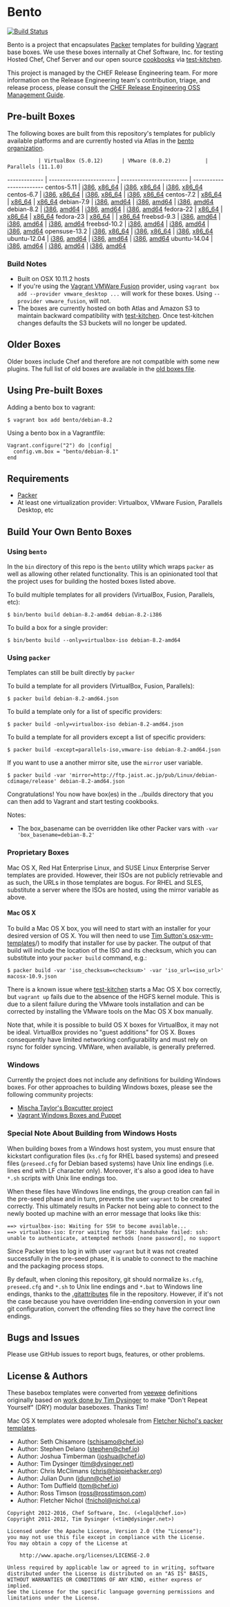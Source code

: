 # Bento

[![Build Status](http://img.shields.io/travis/chef/bento.svg)][travis]

[travis]: https://travis-ci.org/chef/bento

Bento is a project that encapsulates [Packer](https://www.packer.io/) templates for building
[Vagrant](https://www.vagrantup.com/) base boxes. We use these boxes internally at Chef Software, Inc. for
testing Hosted Chef, Chef Server and our open source [cookbooks](https://supermarket.chef.io/users/chef)
via [test-kitchen](http://kitchen.ci/).

This project is managed by the CHEF Release Engineering team. For more information on the Release Engineering team's contribution, triage, and release process, please consult the [CHEF Release Engineering OSS Management Guide](https://docs.google.com/a/opscode.com/document/d/1oJB0vZb_3bl7_ZU2YMDBkMFdL-EWplW1BJv_FXTUOzg/edit).

## Pre-built Boxes

The following boxes are built from this repository's templates for publicly available platforms and are currently hosted via  Atlas in the [bento organization](https://atlas.hashicorp.com/bento/).

              | VirtualBox (5.0.12)      | VMware (8.0.2)           | Parallels (11.1.0)
------------- | ------------------------ | ------------------------ | ------------------------
centos-5.11   | [i386][1],  [x86_64][2]  | [i386][3],  [x86_64][4]  | [i386][5], [x86_64][6]
centos-6.7    | [i386][7],  [x86_64][8]  | [i386][9],  [x86_64][10] | [i386][11], [x86_64][12]
centos-7.2    | [x86_64][13]             | [x86_64][14]             | [x86_64][15]
debian-7.9    | [i386][16], [amd64][17]  | [i386][18], [amd64][19]  | [i386][20], [amd64][21]
debian-8.2    | [i386][22], [amd64][23]  | [i386][24], [amd64][25]  | [i386][26], [amd64][33]
fedora-22     | [x86_64][58]             | [x86_64][59]             | [x86_64][60]
fedora-23     | [x86_64][61]             |                          | [x86_64][62]
freebsd-9.3   | [i386][28], [amd64][29]  | [i386][30], [amd64][31]  | [i386][32], [amd64][33]
freebsd-10.2  | [i386][34], [amd64][35]  | [i386][36], [amd64][37]  | [i386][38], [amd64][39]
opensuse-13.2 | [i386][40], [x86_64][41] | [i386][42], [x86_64][43] | [i386][44], [x86_64][45]
ubuntu-12.04  | [i386][46], [amd64][47]  | [i386][48], [amd64][49]  | [i386][50], [amd64][51]
ubuntu-14.04  | [i386][52], [amd64][53]  | [i386][54], [amd64][55]  | [i386][56], [amd64][57]

### Build Notes

* Built on OSX 10.11.2 hosts
* If you're using the [Vagrant VMWare Fusion](https://www.vagrantup.com/vmware)
provider, using `vagrant box add --provider vmware_desktop ...` will work for
these boxes. Using `--provider vmware_fusion`, will not.
* The boxes are currently hosted on both Atlas and Amazon S3 to maintain backward
compatibility with [test-kitchen](https://github.com/test-kitchen/test-kitchen).
Once test-kitchen changes defaults the S3 buckets will no longer be updated.


## Older Boxes

Older boxes include Chef and therefore are not compatible with some
new plugins. The full list of old boxes are available in the [old boxes file](https://github.com/chef/bento/blob/master/OLD-BOXES.md).

## Using Pre-built Boxes

Adding a bento box to vagrant:

    $ vagrant box add bento/debian-8.2

Using a bento box in a Vagrantfile:

```
Vagrant.configure("2") do |config|
  config.vm.box = "bento/debian-8.1"
end
```

## Requirements

* [Packer](https://www.packer.io/)
* At least one virtualization provider: Virtualbox, VMware Fusion, Parallels Desktop, etc

## Build Your Own Bento Boxes

### Using `bento`

In the `bin` directory of this repo is the `bento` utility which wraps `packer` as well as allowing other related functionality.
This is an opinionated tool that the project uses for building the hosted boxes listed above.

To build multiple templates for all providers (VirtualBox, Fusion, Parallels, etc):

    $ bin/bento build debian-8.2-amd64 debian-8.2-i386

To build a box for a single provider:

    $ bin/bento build --only=virtualbox-iso debian-8.2-amd64

### Using `packer`

Templates can still be built directly by `packer`

To build a template for all providers (VirtualBox, Fusion, Parallels):

    $ packer build debian-8.2-amd64.json

To build a template only for a list of specific providers:

    $ packer build -only=virtualbox-iso debian-8.2-amd64.json

To build a template for all providers except a list of specific providers:

    $ packer build -except=parallels-iso,vmware-iso debian-8.2-amd64.json

If you want to use a another mirror site, use the `mirror` user variable.

    $ packer build -var 'mirror=http://ftp.jaist.ac.jp/pub/Linux/debian-cdimage/release' debian-8.2-amd64.json

Congratulations! You now have box(es) in the ../builds directory that you can then add to Vagrant and start testing cookbooks.

Notes:
* The box_basename can be overridden like other Packer vars with ``-var 'box_basename=debian-8.2'``

### Proprietary Boxes

Mac OS X, Red Hat Enterprise Linux, and SUSE Linux Enterprise Server templates are provided. However, their ISOs are not publicly retrievable and as such, the URLs in those templates are bogus. For RHEL and SLES, substitute a server where the ISOs are hosted, using the mirror variable as above.

#### Mac OS X

To build a Mac OS X box, you will need to start with an installer for your desired version of OS X.  You will then need to use [Tim Sutton's osx-vm-templates](https://github.com/timsutton/osx-vm-templates)/) to modify that installer for use by packer.  The output of that build will include the location of the ISO and its checksum, which you can substitute into your `packer build` command, e.g.:

    $ packer build -var 'iso_checksum=<checksum>' -var 'iso_url=<iso_url>' macosx-10.9.json

There is a known issue where [test-kitchen](http://kitchen.ci/) starts a Mac OS X box correctly, but `vagrant up` fails due to the absence of the HGFS kernel module.  This is due to a silent failure during the VMware tools installation and can be corrected by installing the VMware tools on the Mac OS X box manually.

Note that, while it is possible to build OS X boxes for VirtualBox, it may not be ideal. VirtualBox provides no "guest additions" for OS X. Boxes consequently have limited networking configurability and must rely on rsync for folder syncing. VMWare, when available, is generally preferred.

### Windows

Currently the project does not include any definitions for building Windows boxes. For other approaches to building Windows boxes, please see the following
community projects:

* [Mischa Taylor's Boxcutter project](https://github.com/boxcutter)
* [Vagrant Windows Boxes and Puppet](https://github.com/ferventcoder/vagrant-windows-puppet/tree/master/baseboxes)

### Special Note About Building from Windows Hosts

When building boxes from a Windows host system, you must ensure that kickstart configuration files (`ks.cfg` for RHEL
based systems) and preseed files (`preseed.cfg` for Debian based systems) have Unix line endings (i.e. lines end with
LF character only). Moreover, it's also a good idea to have `*.sh` scripts with Unix line endings too.

When these files have Windows line endings, the group creation can fail in the pre-seed phase and in turn, prevents the
user `vagrant` to be created correctly. This ultimately results in Packer not being able to connect to the newly booted
up machine with an error message that looks like this:

```
==> virtualbox-iso: Waiting for SSH to become available...
==> virtualbox-iso: Error waiting for SSH: handshake failed: ssh: unable to authenticate, attempted methods [none password], no support
```

Since Packer tries to log in with user `vagrant` but it was not created successfully in the pre-seed phase, it is unable
to connect to the machine and the packaging process stops.

By default, when cloning this repository, git should normalize `ks.cfg`, `preseed.cfg` and `*.sh` to Unix line endings
and `*.bat` to Windows line endings, thanks to the [.gitattributes](.gitattributes) file in the repository. However, if
it's not the case because you have overridden line-ending conversion in your own git configuration, convert the offending files so they have the correct line endings.

## Bugs and Issues

Please use GitHub issues to report bugs, features, or other problems.

## License & Authors

These basebox templates were converted from [veewee](https://github.com/jedi4ever/veewee)
definitions originally based on
[work done by Tim Dysinger](https://github.com/dysinger/basebox) to
make "Don't Repeat Yourself" (DRY) modular baseboxes. Thanks Tim!

Mac OS X templates were adopted wholesale from [Fletcher Nichol's packer templates](https://github.com/fnichol/packer-templates).

- Author: Seth Chisamore (<schisamo@chef.io>)
- Author: Stephen Delano (<stephen@chef.io>)
- Author: Joshua Timberman (<joshua@chef.io>)
- Author: Tim Dysinger (<tim@dysinger.net>)
- Author: Chris McClimans (<chris@hippiehacker.org>)
- Author: Julian Dunn (<jdunn@chef.io>)
- Author: Tom Duffield (<tom@chef.io>)
- Author: Ross Timson (<ross@rosstimson.com>)
- Author: Fletcher Nichol (<fnichol@nichol.ca>)

```text
Copyright 2012-2016, Chef Software, Inc. (<legal@chef.io>)
Copyright 2011-2012, Tim Dysinger (<tim@dysinger.net>)

Licensed under the Apache License, Version 2.0 (the "License");
you may not use this file except in compliance with the License.
You may obtain a copy of the License at

    http://www.apache.org/licenses/LICENSE-2.0

Unless required by applicable law or agreed to in writing, software
distributed under the License is distributed on an "AS IS" BASIS,
WITHOUT WARRANTIES OR CONDITIONS OF ANY KIND, either express or implied.
See the License for the specific language governing permissions and
limitations under the License.
```

[1]: http://opscode-vm-bento.s3.amazonaws.com/vagrant/virtualbox/opscode_centos-5.11-i386_chef-provisionerless.box
[2]: http://opscode-vm-bento.s3.amazonaws.com/vagrant/virtualbox/opscode_centos-5.11_chef-provisionerless.box
[3]: http://opscode-vm-bento.s3.amazonaws.com/vagrant/vmware/opscode_centos-5.11-i386_chef-provisionerless.box
[4]: http://opscode-vm-bento.s3.amazonaws.com/vagrant/vmware/opscode_centos-5.11_chef-provisionerless.box
[5]: http://opscode-vm-bento.s3.amazonaws.com/vagrant/parallels/opscode_centos-5.11-i386_chef-provisionerless.box
[6]: http://opscode-vm-bento.s3.amazonaws.com/vagrant/parallels/opscode_centos-5.11_chef-provisionerless.box

[7]: http://opscode-vm-bento.s3.amazonaws.com/vagrant/virtualbox/opscode_centos-6.7-i386_chef-provisionerless.box
[8]: http://opscode-vm-bento.s3.amazonaws.com/vagrant/virtualbox/opscode_centos-6.7_chef-provisionerless.box
[9]: http://opscode-vm-bento.s3.amazonaws.com/vagrant/vmware/opscode_centos-6.7-i386_chef-provisionerless.box
[10]: http://opscode-vm-bento.s3.amazonaws.com/vagrant/vmware/opscode_centos-6.7_chef-provisionerless.box
[11]: http://opscode-vm-bento.s3.amazonaws.com/vagrant/parallels/opscode_centos-6.7-i386_chef-provisionerless.box
[12]: http://opscode-vm-bento.s3.amazonaws.com/vagrant/parallels/opscode_centos-6.7_chef-provisionerless.box

[13]: http://opscode-vm-bento.s3.amazonaws.com/vagrant/virtualbox/opscode_centos-7.2_chef-provisionerless.box
[14]: http://opscode-vm-bento.s3.amazonaws.com/vagrant/vmware/opscode_centos-7.2_chef-provisionerless.box
[15]: http://opscode-vm-bento.s3.amazonaws.com/vagrant/parallels/opscode_centos-7.2_chef-provisionerless.box

[16]: http://opscode-vm-bento.s3.amazonaws.com/vagrant/virtualbox/opscode_debian-7.9-i386_chef-provisionerless.box
[17]: http://opscode-vm-bento.s3.amazonaws.com/vagrant/virtualbox/opscode_debian-7.9_chef-provisionerless.box
[18]: http://opscode-vm-bento.s3.amazonaws.com/vagrant/vmware/opscode_debian-7.9-i386_chef-provisionerless.box
[19]: http://opscode-vm-bento.s3.amazonaws.com/vagrant/vmware/opscode_debian-7.9_chef-provisionerless.box
[20]: http://opscode-vm-bento.s3.amazonaws.com/vagrant/parallels/opscode_debian-7.9-i386_chef-provisionerless.box
[21]: http://opscode-vm-bento.s3.amazonaws.com/vagrant/parallels/opscode_debian-7.9_chef-provisionerless.box

[22]: http://opscode-vm-bento.s3.amazonaws.com/vagrant/virtualbox/opscode_debian-8.2-i386_chef-provisionerless.box
[23]: http://opscode-vm-bento.s3.amazonaws.com/vagrant/virtualbox/opscode_debian-8.2_chef-provisionerless.box
[24]: http://opscode-vm-bento.s3.amazonaws.com/vagrant/vmware/opscode_debian-8.2-i386_chef-provisionerless.box
[25]: http://opscode-vm-bento.s3.amazonaws.com/vagrant/vmware/opscode_debian-8.2_chef-provisionerless.box
[26]: http://opscode-vm-bento.s3.amazonaws.com/vagrant/parallels/opscode_debian-8.2-i386_chef-provisionerless.box
[27]: http://opscode-vm-bento.s3.amazonaws.com/vagrant/parallels/opscode_debian-8.2_chef-provisionerless.box

[28]: http://opscode-vm-bento.s3.amazonaws.com/vagrant/virtualbox/opscode_freebsd-9.3-i386_chef-provisionerless.box
[29]: http://opscode-vm-bento.s3.amazonaws.com/vagrant/virtualbox/opscode_freebsd-9.3_chef-provisionerless.box
[30]: http://opscode-vm-bento.s3.amazonaws.com/vagrant/vmware/opscode_freebsd-9.3-i386_chef-provisionerless.box
[31]: http://opscode-vm-bento.s3.amazonaws.com/vagrant/vmware/opscode_freebsd-9.3_chef-provisionerless.box
[32]: http://opscode-vm-bento.s3.amazonaws.com/vagrant/parallels/opscode_freebsd-9.3-i386_chef-provisionerless.box
[33]: http://opscode-vm-bento.s3.amazonaws.com/vagrant/parallels/opscode_freebsd-9.3_chef-provisionerless.box

[34]: http://opscode-vm-bento.s3.amazonaws.com/vagrant/virtualbox/opscode_freebsd-10.2-i386_chef-provisionerless.box
[35]: http://opscode-vm-bento.s3.amazonaws.com/vagrant/virtualbox/opscode_freebsd-10.2_chef-provisionerless.box
[36]: http://opscode-vm-bento.s3.amazonaws.com/vagrant/vmware/opscode_freebsd-10.2-i386_chef-provisionerless.box
[37]: http://opscode-vm-bento.s3.amazonaws.com/vagrant/vmware/opscode_freebsd-10.2_chef-provisionerless.box
[38]: http://opscode-vm-bento.s3.amazonaws.com/vagrant/parallels/opscode_freebsd-10.2-i386_chef-provisionerless.box
[39]: http://opscode-vm-bento.s3.amazonaws.com/vagrant/parallels/opscode_freebsd-10.2_chef-provisionerless.box

[40]: http://opscode-vm-bento.s3.amazonaws.com/vagrant/virtualbox/opscode_opensuse-13.2-i386_chef-provisionerless.box
[41]: http://opscode-vm-bento.s3.amazonaws.com/vagrant/virtualbox/opscode_opensuse-13.2-x86_64_chef-provisionerless.box
[42]: http://opscode-vm-bento.s3.amazonaws.com/vagrant/vmware/opscode_opensuse-13.2-i386_chef-provisionerless.box
[43]: http://opscode-vm-bento.s3.amazonaws.com/vagrant/vmware/opscode_opensuse-13.2-x86_64_chef-provisionerless.box
[44]: http://opscode-vm-bento.s3.amazonaws.com/vagrant/parallels/opscode_opensuse-13.2-i386_chef-provisionerless.box
[45]: http://opscode-vm-bento.s3.amazonaws.com/vagrant/parallels/opscode_opensuse-13.2-x86_64_chef-provisionerless.box

[46]: http://opscode-vm-bento.s3.amazonaws.com/vagrant/virtualbox/opscode_ubuntu-12.04-i386_chef-provisionerless.box
[47]: http://opscode-vm-bento.s3.amazonaws.com/vagrant/virtualbox/opscode_ubuntu-12.04_chef-provisionerless.box
[48]: http://opscode-vm-bento.s3.amazonaws.com/vagrant/vmware/opscode_ubuntu-12.04-i386_chef-provisionerless.box
[49]: http://opscode-vm-bento.s3.amazonaws.com/vagrant/vmware/opscode_ubuntu-12.04_chef-provisionerless.box
[50]: http://opscode-vm-bento.s3.amazonaws.com/vagrant/parallels/opscode_ubuntu-12.04-i386_chef-provisionerless.box
[51]: http://opscode-vm-bento.s3.amazonaws.com/vagrant/parallels/opscode_ubuntu-12.04_chef-provisionerless.box

[52]: http://opscode-vm-bento.s3.amazonaws.com/vagrant/virtualbox/opscode_ubuntu-14.04-i386_chef-provisionerless.box
[53]: http://opscode-vm-bento.s3.amazonaws.com/vagrant/virtualbox/opscode_ubuntu-14.04_chef-provisionerless.box
[54]: http://opscode-vm-bento.s3.amazonaws.com/vagrant/vmware/opscode_ubuntu-14.04-i386_chef-provisionerless.box
[55]: http://opscode-vm-bento.s3.amazonaws.com/vagrant/vmware/opscode_ubuntu-14.04_chef-provisionerless.box
[56]: http://opscode-vm-bento.s3.amazonaws.com/vagrant/parallels/opscode_ubuntu-14.04-i386_chef-provisionerless.box
[57]: http://opscode-vm-bento.s3.amazonaws.com/vagrant/parallels/opscode_ubuntu-14.04_chef-provisionerless.box


[58]: http://opscode-vm-bento.s3.amazonaws.com/vagrant/virtualbox/opscode_fedora-22_chef-provisionerless.box
[59]: http://opscode-vm-bento.s3.amazonaws.com/vagrant/vmware/opscode_fedora-22_chef-provisionerless.box
[60]: http://opscode-vm-bento.s3.amazonaws.com/vagrant/parallels/opscode_fedora-22_chef-provisionerless.box

[61]: http://opscode-vm-bento.s3.amazonaws.com/vagrant/virtualbox/opscode_fedora-23_chef-provisionerless.box
[62]: http://opscode-vm-bento.s3.amazonaws.com/vagrant/parallels/opscode_fedora-23_chef-provisionerless.box
